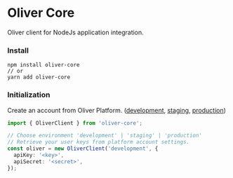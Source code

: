 # Oliver Core

Oliver client for NodeJs application integration.

### Install

```
npm install oliver-core
// or
yarn add oliver-core
```

### Initialization

Create an account from Oliver Platform. ([development](https://development.olvr.app), [staging](https://staging.olvr.app), [production](https://olvr.app))

```ts
import { OliverClient } from 'oliver-core';

// Choose environment 'development' | 'staging' | 'production'
// Retrieve your user keys from platform account settings.
const oliver = new OliverClient('development', {
  apiKey: '<key>',
  apiSecret: '<secret>',
});
```

